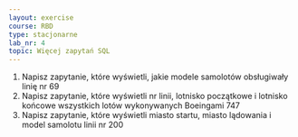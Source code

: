 ```yaml
---
layout: exercise
course: RBD
type: stacjonarne
lab_nr: 4
topic: Więcej zapytań SQL
---
```

1. Napisz zapytanie, które wyświetli, jakie modele samolotów obsługiwały linię nr 69
2. Napisz zapytanie, które wyświetli nr linii, lotnisko początkowe i lotnisko końcowe wszystkich lotów wykonywanych Boeingami 747
3. Napisz zapytanie, które wyświetli miasto startu, miasto lądowania i model samolotu linii nr 200
